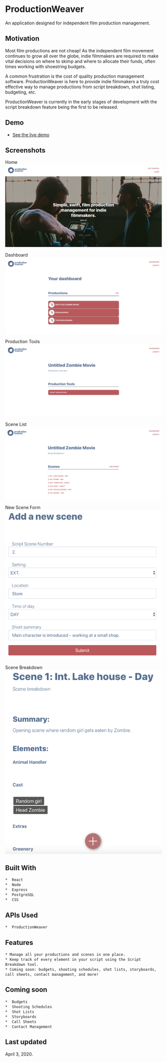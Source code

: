 # ProductionWeaver

An application designed for independent film production management.

## Motivation

Most film productions are not cheap! As the independent film movement continues
to grow all over the globe, indie filmmakers are required to make vital decisions
on where to skimp and where to allocate their funds, often times working with
shoestring budgets.

A common frustration is the cost of quality production management software.
ProductionWeaver is here to provide indie filmmakers a truly cost effective
way to manage productions from script breakdown, shot listing, budgeting, etc. 

ProductionWeaver is currently in the early stages of development with the
script breakdown feature being the first to be released. 

## Demo
-  [See the live demo](https://productionweaver-app.now.sh/home)

## Screenshots

Home
![home](https://github.com/maximus202/productionweaver-app/blob/master/public/Home.png?raw=true)

Dashboard
![dashboard](https://github.com/maximus202/productionweaver-app/blob/master/public/Dashboard.png?raw=true)

Production Tools
![productiontools](https://github.com/maximus202/productionweaver-app/blob/master/public/ProductionTools.png?raw=true)

Scene List
![scenelist](https://github.com/maximus202/productionweaver-app/blob/master/public/SceneList.png?raw=true)

New Scene Form
![newscene](https://github.com/maximus202/productionweaver-app/blob/master/public/NewScene.png)

Scene Breakdown
![scenebreakdown](https://github.com/maximus202/productionweaver-app/blob/master/public/SceneBreakdown.png?raw=true)

## Built With
    *  React
    *  Node
    *  Express
    *  PostgreSQL
    *  CSS

## APIs Used
    *  ProductionWeaver

## Features
    * Manage all your productions and scenes in one place. 
    * Keep track of every element in your script using the Script Breakdown tool.
    * Coming soon: budgets, shooting schedules, shot lists, storyboards, call sheets, contact management, and more!

## Coming soon
    *  Budgets
    *  Shooting Schedules
    *  Shot Lists
    *  Storyboards
    *  Call Sheets
    *  Contact Management

## Last updated
April 3, 2020.